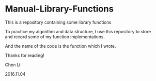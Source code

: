 # Manual-Library-Functions
This is a repository containing some library functions

To practice my algorithm and data structure, I use this repository to store and record some of my function implementations.

And the name of the code is the function which I wrote.

Thanks for reading!

Chen Li

2016.11.04




